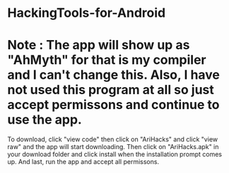 # HackingTools-for-Android
# Note : The app will show up as "AhMyth" for that is my compiler and I can't change this. Also, I have not used this program at all so just accept permissons and continue to use the app.
To download, click "view code" then click on "AriHacks" and click "view raw" and the app will start downloading. Then click on "AriHacks.apk" in your download folder and click install when the installation prompt comes up. And last, run the app and accept all permissons.



